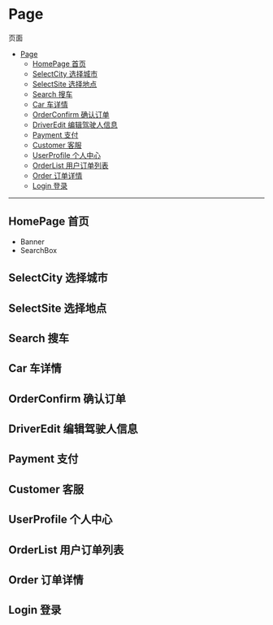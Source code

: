 # Page

页面

* [Page](#page)
  * [HomePage 首页](#homepage-%E9%A6%96%E9%A1%B5)
  * [SelectCity 选择城市](#selectcity-%E9%80%89%E6%8B%A9%E5%9F%8E%E5%B8%82)
  * [SelectSite 选择地点](#selectsite-%E9%80%89%E6%8B%A9%E5%9C%B0%E7%82%B9)
  * [Search 搜车](#search-%E6%90%9C%E8%BD%A6)
  * [Car 车详情](#car-%E8%BD%A6%E8%AF%A6%E6%83%85)
  * [OrderConfirm 确认订单](#orderconfirm-%E7%A1%AE%E8%AE%A4%E8%AE%A2%E5%8D%95)
  * [DriverEdit 编辑驾驶人信息](#driveredit-%E7%BC%96%E8%BE%91%E9%A9%BE%E9%A9%B6%E4%BA%BA%E4%BF%A1%E6%81%AF)
  * [Payment 支付](#payment-%E6%94%AF%E4%BB%98)
  * [Customer 客服](#customer-%E5%AE%A2%E6%9C%8D)
  * [UserProfile 个人中心](#userprofile-%E4%B8%AA%E4%BA%BA%E4%B8%AD%E5%BF%83)
  * [OrderList 用户订单列表](#orderlist-%E7%94%A8%E6%88%B7%E8%AE%A2%E5%8D%95%E5%88%97%E8%A1%A8)
  * [Order 订单详情](#order-%E8%AE%A2%E5%8D%95%E8%AF%A6%E6%83%85)
  * [Login 登录](#login-%E7%99%BB%E5%BD%95)

---

## HomePage 首页

* Banner
* SearchBox

## SelectCity 选择城市

## SelectSite 选择地点

## Search 搜车

## Car 车详情

## OrderConfirm 确认订单

## DriverEdit 编辑驾驶人信息

## Payment 支付

## Customer 客服

## UserProfile 个人中心

## OrderList 用户订单列表

## Order 订单详情

## Login 登录
